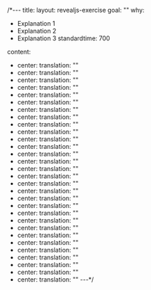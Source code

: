 /*---
title: 
layout: revealjs-exercise
goal: ""
why:
  - Explanation 1
  - Explanation 2
  - Explanation 3
standardtime: 700

content:
  - center: 
    translation: ""
  - center: 
    translation: ""
  - center: 
    translation: ""
  - center: 
    translation: ""
  - center: 
    translation: ""
  - center: 
    translation: ""
  - center: 
    translation: ""
  - center: 
    translation: ""
  - center: 
    translation: ""
  - center: 
    translation: ""
  - center: 
    translation: ""
  - center: 
    translation: ""
  - center: 
    translation: ""
  - center: 
    translation: ""
  - center: 
    translation: ""
  - center: 
    translation: ""
  - center: 
    translation: ""
  - center: 
    translation: ""
  - center: 
    translation: ""
  - center: 
    translation: ""
  - center: 
    translation: ""
  - center: 
    translation: ""
  - center: 
    translation: ""
  - center: 
    translation: ""
  - center: 
    translation: ""
  - center: 
    translation: ""
  - center: 
    translation: ""
  - center: 
    translation: ""
  - center: 
    translation: ""
  - center: 
    translation: ""
---*/